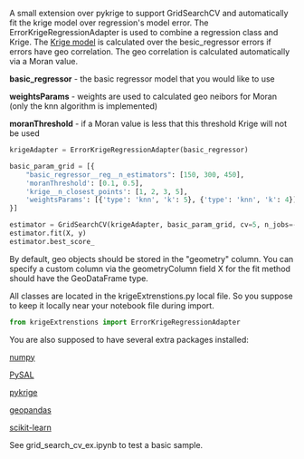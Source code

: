 A small extension over pykrige to support GridSearchCV and automatically fit the krige model over regression's model error. The ErrorKrigeRegressionAdapter is used to combine a regression class and Krige. 
The [Krige model]([url](https://en.wikipedia.org/wiki/Kriging)) is calculated over the besic_regressor errors if errors have geo correlation. The geo correlation is calculated automatically via a Moran value.

**basic_regressor** - the basic regressor model that you would like to use 

**weightsParams** - weights are used to calculated geo neibors for Moran (only the knn algorithm is implemented) 

**moranThreshold** - if a Moran value is less that this threshold Krige will not be used
```python
krigeAdapter = ErrorKrigeRegressionAdapter(basic_regressor)

basic_param_grid = [{
    "basic_regressor__reg__n_estimators": [150, 300, 450],
    'moranThreshold': [0.1, 0.5],
    'krige__n_closest_points': [1, 2, 3, 5],
    'weightsParams': [{'type': 'knn', 'k': 5}, {'type': 'knn', 'k': 4}]
}]

estimator = GridSearchCV(krigeAdapter, basic_param_grid, cv=5, n_jobs=-1)
estimator.fit(X, y)
estimator.best_score_
```
By default, geo objects should be stored in the "geometry" column. You can specify a custom column via the geometryColumn field
X for the fit method should have the GeoDataFrame type.

All classes are located in the krigeExtrenstions.py local file. So you suppose to keep it locally near your notebook file during import.
```python
from krigeExtrenstions import ErrorKrigeRegressionAdapter
```
You are also supposed to have several extra packages installed:


[numpy](https://numpy.org/install/)

[PySAL](https://pysal.org/esda/)

[pykrige](https://geostat-framework.readthedocs.io/projects/pykrige/en/stable/)

[geopandas](https://geopandas.org/en/stable/getting_started/install.html)

[scikit-learn](https://scikit-learn.org/stable/install.html)

See grid_search_cv_ex.ipynb to test a basic sample. 
